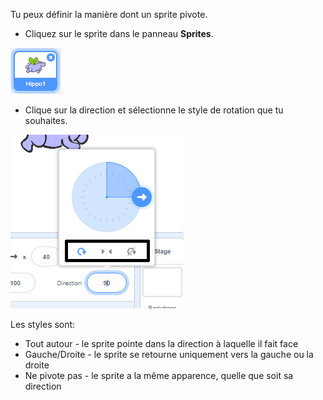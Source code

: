Tu peux définir la manière dont un sprite pivote.

- Cliquez sur le sprite dans le panneau **Sprites**.

![lutin mis en évidence](images/click-sprite.png)

- Clique sur la direction et sélectionne le style de rotation que tu souhaites.

![Style de rotation différent](images/rotation-style.png)

Les styles sont:

- Tout autour - le sprite pointe dans la direction à laquelle il fait face
- Gauche/Droite - le sprite se retourne uniquement vers la gauche ou la droite
- Ne pivote pas - le sprite a la même apparence, quelle que soit sa direction